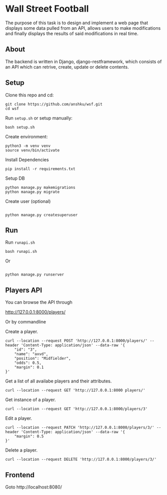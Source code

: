 # Wall Street Football 
The purpose of this task is to design and implement a web page that displays some data pulled from an API, allows users to make modifications and finally displays the results of said modifications in real time.

## About
The backend is written in Django, django-restframework, which consists of an API which can retrive, create, update or delete contents.


## Setup
Clone this repo and cd:

```
git clone https://github.com/anshku/wsf.git
cd wsf
```

Run `setup.sh` or setup manually:
```
bash setup.sh
```

Create environment:

```
python3 -m venv venv
source venv/bin/activate
```

Install Dependencies

```
pip install -r requirements.txt
```

Setup DB

```
python manage.py makemigrations
python manage.py migrate

```

Create user (optional)

```

python manage.py createsuperuser

```

  
## Run

Run `runapi.sh`

```
bash runapi.sh
```

Or

```

python manage.py runserver

```

## Players API

You can browse the API through

http://127.0.0.1:8000/players/

Or by commandline

Create a player.

```
curl --location --request POST 'http://127.0.0.1:8000/players/' --header 'Content-Type: application/json' --data-raw '{
    "id": "3",
    "name": "axvd",
    "position": "Midfielder",
    "odds": 0.5,
    "margin": 0.1
}'
```

Get a list of all availabe players and their attributes.

```
curl --location --request GET 'http://127.0.0.1:8000 players/'
```

Get instance of a player.

```
curl --location --request GET 'http://127.0.0.1:8000/players/3'
```

Edit a player.

```
curl --location --request PATCH 'http://127.0.0.1:8000/players/3/' --header 'Content-Type: application/json' --data-raw '{
    "margin": 0.5
}'
```

Delete a player.

```
curl --location --request DELETE 'http://127.0.0.1:8000/players/3/'
```

## Frontend

Goto http://localhost:8080/